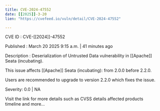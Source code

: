 ```yaml
---
title: CVE-2024-47552
date: [[2025]]-3-20
lien: "https://cvefeed.io/vuln/detail/CVE-2024-47552"

---
```


CVE ID : CVE-[[2024]]-47552

Published :  March 20
2025
9:15 a.m. | 41 minutes ago

Description : Deserialization of Untrusted Data vulnerability in [[Apache]] Seata (incubating).

This issue affects [[Apache]] Seata (incubating): from 2.0.0 before 2.2.0.

Users are recommended to upgrade to version 2.2.0
which fixes the issue.

Severity: 0.0 | NA

Visit the link for more details
such as CVSS details
affected products
timeline
and more...
